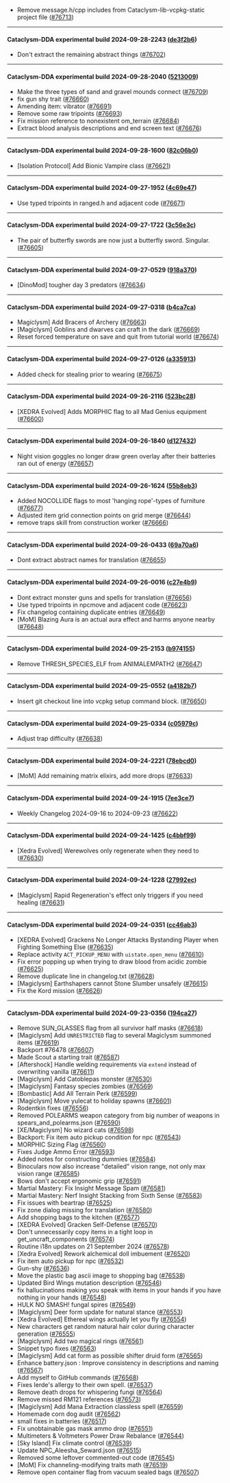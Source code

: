 * Remove message.h/cpp includes from Cataclysm-lib-vcpkg-static project file ([#76713](https://github.com/CleverRaven/Cataclysm-DDA/pull/76713))

---

#### Cataclysm-DDA experimental build 2024-09-28-2243 ([de3f2b6](https://github.com/CleverRaven/Cataclysm-DDA/releases/tag/cdda-experimental-2024-09-28-2243))

* Don't extract the remaining abstract things ([#76702](https://github.com/CleverRaven/Cataclysm-DDA/pull/76702))

---

#### Cataclysm-DDA experimental build 2024-09-28-2040 ([5213009](https://github.com/CleverRaven/Cataclysm-DDA/releases/tag/cdda-experimental-2024-09-28-2040))

* Make the three types of sand and gravel mounds connect ([#76709](https://github.com/CleverRaven/Cataclysm-DDA/pull/76709))
* fix gun shy trait ([#76660](https://github.com/CleverRaven/Cataclysm-DDA/pull/76660))
* Amending item: vibrator ([#76691](https://github.com/CleverRaven/Cataclysm-DDA/pull/76691))
* Remove some raw tripoints ([#76693](https://github.com/CleverRaven/Cataclysm-DDA/pull/76693))
* Fix mission reference to nonexistent om_terrain ([#76684](https://github.com/CleverRaven/Cataclysm-DDA/pull/76684))
* Extract blood analysis descriptions and end screen text ([#76676](https://github.com/CleverRaven/Cataclysm-DDA/pull/76676))

---

#### Cataclysm-DDA experimental build 2024-09-28-1600 ([82c06b0](https://github.com/CleverRaven/Cataclysm-DDA/releases/tag/cdda-experimental-2024-09-28-1600))

* [Isolation Protocol] Add Bionic Vampire class ([#76621](https://github.com/CleverRaven/Cataclysm-DDA/pull/76621))

---

#### Cataclysm-DDA experimental build 2024-09-27-1952 ([4c69e47](https://github.com/CleverRaven/Cataclysm-DDA/releases/tag/cdda-experimental-2024-09-27-1952))

* Use typed tripoints in ranged.h and adjacent code ([#76671](https://github.com/CleverRaven/Cataclysm-DDA/pull/76671))

---

#### Cataclysm-DDA experimental build 2024-09-27-1722 ([3c56e3c](https://github.com/CleverRaven/Cataclysm-DDA/releases/tag/cdda-experimental-2024-09-27-1722))

* The pair of butterfly swords are now just a butterfly sword. Singular. ([#76605](https://github.com/CleverRaven/Cataclysm-DDA/pull/76605))

---

#### Cataclysm-DDA experimental build 2024-09-27-0529 ([918a370](https://github.com/CleverRaven/Cataclysm-DDA/releases/tag/cdda-experimental-2024-09-27-0529))

* [DinoMod] tougher day 3 predators ([#76634](https://github.com/CleverRaven/Cataclysm-DDA/pull/76634))

---

#### Cataclysm-DDA experimental build 2024-09-27-0318 ([b4ca7ca](https://github.com/CleverRaven/Cataclysm-DDA/releases/tag/cdda-experimental-2024-09-27-0318))

* Magiclysm] Add Bracers of Archery ([#76663](https://github.com/CleverRaven/Cataclysm-DDA/pull/76663))
* [Magiclysm] Goblins and dwarves can craft in the dark ([#76669](https://github.com/CleverRaven/Cataclysm-DDA/pull/76669))
* Reset forced temperature on save and quit from tutorial world ([#76674](https://github.com/CleverRaven/Cataclysm-DDA/pull/76674))

---

#### Cataclysm-DDA experimental build 2024-09-27-0126 ([a335913](https://github.com/CleverRaven/Cataclysm-DDA/releases/tag/cdda-experimental-2024-09-27-0126))

* Added check for stealing prior to wearing ([#76675](https://github.com/CleverRaven/Cataclysm-DDA/pull/76675))

---

#### Cataclysm-DDA experimental build 2024-09-26-2116 ([523bc28](https://github.com/CleverRaven/Cataclysm-DDA/releases/tag/cdda-experimental-2024-09-26-2116))

* [XEDRA Evolved] Adds MORPHIC flag to all Mad Genius equipment ([#76600](https://github.com/CleverRaven/Cataclysm-DDA/pull/76600))

---

#### Cataclysm-DDA experimental build 2024-09-26-1840 ([d127432](https://github.com/CleverRaven/Cataclysm-DDA/releases/tag/cdda-experimental-2024-09-26-1840))

* Night vision goggles no longer draw green overlay after their batteries ran out of energy ([#76657](https://github.com/CleverRaven/Cataclysm-DDA/pull/76657))

---

#### Cataclysm-DDA experimental build 2024-09-26-1624 ([55b8eb3](https://github.com/CleverRaven/Cataclysm-DDA/releases/tag/cdda-experimental-2024-09-26-1624))

* Added NOCOLLIDE flags to most 'hanging rope'-types of furniture ([#76677](https://github.com/CleverRaven/Cataclysm-DDA/pull/76677))
* Adjusted item grid connection points on grid merge ([#76644](https://github.com/CleverRaven/Cataclysm-DDA/pull/76644))
* remove traps skill from construction worker ([#76666](https://github.com/CleverRaven/Cataclysm-DDA/pull/76666))

---

#### Cataclysm-DDA experimental build 2024-09-26-0433 ([69a70a6](https://github.com/CleverRaven/Cataclysm-DDA/releases/tag/cdda-experimental-2024-09-26-0433))

* Dont extract abstract names for translation ([#76655](https://github.com/CleverRaven/Cataclysm-DDA/pull/76655))

---

#### Cataclysm-DDA experimental build 2024-09-26-0016 ([c27e4b9](https://github.com/CleverRaven/Cataclysm-DDA/releases/tag/cdda-experimental-2024-09-26-0016))

* Dont extract monster guns and spells for translation ([#76656](https://github.com/CleverRaven/Cataclysm-DDA/pull/76656))
* Use typed tripoints in npcmove and adjacent code ([#76623](https://github.com/CleverRaven/Cataclysm-DDA/pull/76623))
* Fix changelog containing duplicate entries ([#76649](https://github.com/CleverRaven/Cataclysm-DDA/pull/76649))
* [MoM] Blazing Aura is an actual aura effect and harms anyone nearby ([#76648](https://github.com/CleverRaven/Cataclysm-DDA/pull/76648))

---

#### Cataclysm-DDA experimental build 2024-09-25-2153 ([b974155](https://github.com/CleverRaven/Cataclysm-DDA/releases/tag/cdda-experimental-2024-09-25-2153))

* Remove THRESH_SPECIES_ELF from ANIMALEMPATH2 ([#76647](https://github.com/CleverRaven/Cataclysm-DDA/pull/76647))

---

#### Cataclysm-DDA experimental build 2024-09-25-0552 ([a4182b7](https://github.com/CleverRaven/Cataclysm-DDA/releases/tag/cdda-experimental-2024-09-25-0552))

* Insert git checkout line into vcpkg setup command block. ([#76650](https://github.com/CleverRaven/Cataclysm-DDA/pull/76650))

---

#### Cataclysm-DDA experimental build 2024-09-25-0334 ([c05979c](https://github.com/CleverRaven/Cataclysm-DDA/releases/tag/cdda-experimental-2024-09-25-0334))

* Adjust trap difficulty ([#76638](https://github.com/CleverRaven/Cataclysm-DDA/pull/76638))

---

#### Cataclysm-DDA experimental build 2024-09-24-2221 ([78ebcd0](https://github.com/CleverRaven/Cataclysm-DDA/releases/tag/cdda-experimental-2024-09-24-2221))

* [MoM] Add remaining matrix elixirs, add more drops ([#76633](https://github.com/CleverRaven/Cataclysm-DDA/pull/76633))

---

#### Cataclysm-DDA experimental build 2024-09-24-1915 ([7ee3ce7](https://github.com/CleverRaven/Cataclysm-DDA/releases/tag/cdda-experimental-2024-09-24-1915))

* Weekly Changelog 2024-09-16 to 2024-09-23 ([#76622](https://github.com/CleverRaven/Cataclysm-DDA/pull/76622))

---

#### Cataclysm-DDA experimental build 2024-09-24-1425 ([c4bbf99](https://github.com/CleverRaven/Cataclysm-DDA/releases/tag/cdda-experimental-2024-09-24-1425))

* [Xedra Evolved] Werewolves only regenerate when they need to ([#76630](https://github.com/CleverRaven/Cataclysm-DDA/pull/76630))

---

#### Cataclysm-DDA experimental build 2024-09-24-1228 ([27992ec](https://github.com/CleverRaven/Cataclysm-DDA/releases/tag/cdda-experimental-2024-09-24-1228))

* [Magiclysm] Rapid Regeneration's effect only triggers if you need healing ([#76631](https://github.com/CleverRaven/Cataclysm-DDA/pull/76631))

---

#### Cataclysm-DDA experimental build 2024-09-24-0351 ([cc46ab3](https://github.com/CleverRaven/Cataclysm-DDA/releases/tag/cdda-experimental-2024-09-24-0351))

* [XEDRA Evolved] Grackens No Longer Attacks Bystanding Player when Fighting Something Else ([#76635](https://github.com/CleverRaven/Cataclysm-DDA/pull/76635))
* Replace activity `ACT_PICKUP_MENU` with `uistate.open_menu` ([#76610](https://github.com/CleverRaven/Cataclysm-DDA/pull/76610))
* Fix error popping up when trying to draw blood from acidic zombie ([#76625](https://github.com/CleverRaven/Cataclysm-DDA/pull/76625))
* Remove duplicate line in changelog.txt ([#76628](https://github.com/CleverRaven/Cataclysm-DDA/pull/76628))
* [Magiclysm] Earthshapers cannot Stone Slumber unsafely ([#76615](https://github.com/CleverRaven/Cataclysm-DDA/pull/76615))
* Fix the Kord mission ([#76626](https://github.com/CleverRaven/Cataclysm-DDA/pull/76626))

---

#### Cataclysm-DDA experimental build 2024-09-23-0356 ([194ca27](https://github.com/CleverRaven/Cataclysm-DDA/releases/tag/cdda-experimental-2024-09-23-0356))

* Remove SUN_GLASSES flag from all survivor half masks  ([#76618](https://github.com/CleverRaven/Cataclysm-DDA/pull/76618))
* [Magiclysm] Add `UNRESTRICTED` flag to several Magiclysm summoned items ([#76619](https://github.com/CleverRaven/Cataclysm-DDA/pull/76619))
* Backport #76478 ([#76607](https://github.com/CleverRaven/Cataclysm-DDA/pull/76607))
* Made Scout a starting trait ([#76587](https://github.com/CleverRaven/Cataclysm-DDA/pull/76587))
* [Aftershock] Handle welding requirements via ``extend`` instead of overwriting vanilla ([#76611](https://github.com/CleverRaven/Cataclysm-DDA/pull/76611))
* [Magiclysm] Add Catoblepas monster ([#76530](https://github.com/CleverRaven/Cataclysm-DDA/pull/76530))
* [Magiclysm] Fantasy species zombies ([#76569](https://github.com/CleverRaven/Cataclysm-DDA/pull/76569))
* [Bombastic] Add All Terrain Perk ([#76599](https://github.com/CleverRaven/Cataclysm-DDA/pull/76599))
* [Magiclysm] Move yulecat to holiday spawns ([#76601](https://github.com/CleverRaven/Cataclysm-DDA/pull/76601))
* Rodentkin fixes ([#76556](https://github.com/CleverRaven/Cataclysm-DDA/pull/76556))
* Removed POLEARMS weapon category from big number of weapons in spears_and_polearms.json ([#76590](https://github.com/CleverRaven/Cataclysm-DDA/pull/76590))
* [XE/Magiclysm] No wizard cats ([#76598](https://github.com/CleverRaven/Cataclysm-DDA/pull/76598))
* Backport: Fix item auto pickup condition for npc ([#76543](https://github.com/CleverRaven/Cataclysm-DDA/pull/76543))
* MORPHIC Sizing Flag ([#76560](https://github.com/CleverRaven/Cataclysm-DDA/pull/76560))
* Fixes Judge Ammo Error ([#76593](https://github.com/CleverRaven/Cataclysm-DDA/pull/76593))
* Added notes for constructing dummies ([#76584](https://github.com/CleverRaven/Cataclysm-DDA/pull/76584))
* Binoculars now also increase "detailed" vision range, not only max vision range ([#76585](https://github.com/CleverRaven/Cataclysm-DDA/pull/76585))
* Bows don't accept ergonomic grip ([#76591](https://github.com/CleverRaven/Cataclysm-DDA/pull/76591))
* Martial Mastery: Fix Insight Message Spam ([#76581](https://github.com/CleverRaven/Cataclysm-DDA/pull/76581))
* Martial Mastery: Nerf Insight Stacking from Sixth Sense ([#76583](https://github.com/CleverRaven/Cataclysm-DDA/pull/76583))
* Fix issues with beartrap ([#76525](https://github.com/CleverRaven/Cataclysm-DDA/pull/76525))
* Fix zone dialog missing for translation ([#76580](https://github.com/CleverRaven/Cataclysm-DDA/pull/76580))
* Add shopping bags to the kitchen ([#76577](https://github.com/CleverRaven/Cataclysm-DDA/pull/76577))
* [XEDRA Evolved] Gracken Self-Defense ([#76570](https://github.com/CleverRaven/Cataclysm-DDA/pull/76570))
* Don't unnecessarily copy items in a tight loop in get_uncraft_components ([#76574](https://github.com/CleverRaven/Cataclysm-DDA/pull/76574))
* Routine i18n updates on 21 September 2024 ([#76578](https://github.com/CleverRaven/Cataclysm-DDA/pull/76578))
* [Xedra Evolved] Rework alchemical doll imbuement ([#76520](https://github.com/CleverRaven/Cataclysm-DDA/pull/76520))
* Fix item auto pickup for npc ([#76532](https://github.com/CleverRaven/Cataclysm-DDA/pull/76532))
* Gun-shy ([#76536](https://github.com/CleverRaven/Cataclysm-DDA/pull/76536))
* Move the plastic bag ascii image to shopping bag ([#76538](https://github.com/CleverRaven/Cataclysm-DDA/pull/76538))
* Updated Bird Wings mutation description ([#76546](https://github.com/CleverRaven/Cataclysm-DDA/pull/76546))
* fix hallucinations making you speak with items in your hands if you have nothing in your hands ([#76548](https://github.com/CleverRaven/Cataclysm-DDA/pull/76548))
* HULK NO SMASH! fungal spires ([#76549](https://github.com/CleverRaven/Cataclysm-DDA/pull/76549))
* [Magiclysm] Deer form update for natural stance ([#76553](https://github.com/CleverRaven/Cataclysm-DDA/pull/76553))
* [Xedra Evolved] Ethereal wings actually let you fly ([#76554](https://github.com/CleverRaven/Cataclysm-DDA/pull/76554))
* New characters get random natural hair color during character generation ([#76555](https://github.com/CleverRaven/Cataclysm-DDA/pull/76555))
* [Magiclysm] Add two magical rings ([#76561](https://github.com/CleverRaven/Cataclysm-DDA/pull/76561))
* Snippet typo fixes ([#76563](https://github.com/CleverRaven/Cataclysm-DDA/pull/76563))
* [Magiclysm] Add cat form as possible shifter druid form ([#76565](https://github.com/CleverRaven/Cataclysm-DDA/pull/76565))
* Enhance battery.json : Improve consistency in descriptions and naming ([#76567](https://github.com/CleverRaven/Cataclysm-DDA/pull/76567))
* Add myself to GitHub commands ([#76568](https://github.com/CleverRaven/Cataclysm-DDA/pull/76568))
* Fixes Ierde's allergy to their own spell. ([#76537](https://github.com/CleverRaven/Cataclysm-DDA/pull/76537))
* Remove death drops for whispering fungi ([#76564](https://github.com/CleverRaven/Cataclysm-DDA/pull/76564))
* Remove missed RM121 references ([#76573](https://github.com/CleverRaven/Cataclysm-DDA/pull/76573))
* [Magiclysm] Add Mana Extraction classless spell ([#76559](https://github.com/CleverRaven/Cataclysm-DDA/pull/76559))
* Homemade corn dog audit ([#76562](https://github.com/CleverRaven/Cataclysm-DDA/pull/76562))
* small fixes in batteries ([#76517](https://github.com/CleverRaven/Cataclysm-DDA/pull/76517))
* Fix unobtainable gas mask ammo drop ([#76551](https://github.com/CleverRaven/Cataclysm-DDA/pull/76551))
* Multimeters & Voltmeters Power Draw Rebalance ([#76544](https://github.com/CleverRaven/Cataclysm-DDA/pull/76544))
* [Sky Island] Fix climate control ([#76539](https://github.com/CleverRaven/Cataclysm-DDA/pull/76539))
* Update NPC_Aleesha_Seward.json ([#76515](https://github.com/CleverRaven/Cataclysm-DDA/pull/76515))
* Removed some leftover commented-out code ([#76545](https://github.com/CleverRaven/Cataclysm-DDA/pull/76545))
* [MoM] Fix channeling-modifying traits math ([#76519](https://github.com/CleverRaven/Cataclysm-DDA/pull/76519))
* Remove open container flag from vacuum sealed bags ([#76507](https://github.com/CleverRaven/Cataclysm-DDA/pull/76507))
